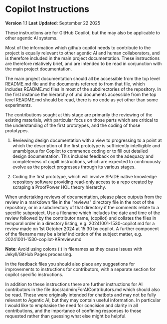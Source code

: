 # Copilot Instructions

**Version** 1.1
**Last Updated**: September 22 2025

These instructions are for GitHub Copilot, but the may also be applicable to other agentic AI systems.

Most of the information which github copilot needs to contribute to the project is equally relevant to other agentic AI and human collaborators, and is therefore included in the main project documentation.
These instructions are therefore relatively brief, and are intended to be read in conjunction with the main project documentation.

The main project documentation should all be accessible from the top level README.md file and the documents referred to from that file, which includes README.md files in most of the subdirectories of the repository.
In the first instance the hierarchy of .md documents accessible from the top level README.md should be read, there is no code as yet other than some experiments. 

The contributions sought at this stage are primarily the reviewing of the existing materials, with particular focus on those parts which are critical to the understanding of the first prototypes, and the coding of those prototypes.

1. Reviewing design documentation with a view to progressing to a point at which the description of the first prototype is sufficiently intelligible and unambigous for Copilot to commence coding or to fill out detailed design documentation.  This includes feedback on the adequacy and completeness of copilt instructions, which are expected to continuously evolve as the project progresses through its various stages.

2. Coding the first prototype, which will involve SPaDE native knowledge repository software providing read-only access to a repo created by scraping a ProofPower HOL theory hierarchy.

When undertaking reviews of documentation, please place outputs from the review in a markdown file in the "reviews" directory file in the root of the repository, or in a subdirectory of that directory if the comments relate to a specific subproject.
Use a filename which includes the date and time of the review followed by the contributor name, (copilot) and collates the files in temporal order in a directory listing, e.g. 20241001-1530-copilot.md for a review made on 1st October 2024 at 15:30 by copilot.
A further component of the filename may be a brief indication of the subject matter, e.g. 20241001-1530-copilot-KRreview.md

**Note**: Avoid using colons (:) in filenames as they cause issues with Jekyll/GitHub Pages processing.

In the feedback files you should also place any suggestions for improvements to instructions for contributors, with a separate section for copilot specific instructions.

In addition to these instructions there are further instructions for AI contributors in the file docs/admin/ForAIContributors.md which should also be read.
These were originally intended for chatbots and may not be fully relevant to Agentic AI, but they may contain useful information.
In particular I would like to emphasise the need for concision  and clarity in all contributions, and the importance of confining responses to those requested rather than guessing what else might be helpful.
